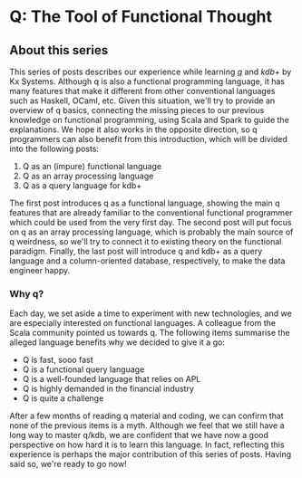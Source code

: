 # Q: The Tool of Functional Thought

## About this series

This series of posts describes our experience while learning
[*q*](https://code.kx.com/q/learn/startingkdb/language/) and *kdb+* by Kx
Systems. Although q is also a functional programming language, it has many
features that make it different from other conventional languages such as
Haskell, OCaml, etc. Given this situation, we'll try to provide an overview of
q basics, connecting the missing pieces to our previous knowledge on functional
programming, using Scala and Spark to guide the explanations. We hope it also
works in the opposite direction, so q programmers can also benefit from this
introduction, which will be divided into the following posts:

1. Q as an (impure) functional language
2. Q as an array processing language
3. Q as a query language for kdb+

The first post introduces q as a functional language, showing the main q
features that are already familiar to the conventional functional programmer
which could be used from the very first day. The second post will put focus on
q as an array processing language, which is probably the main source of q
weirdness, so we'll try to connect it to existing theory on the functional
paradigm. Finally, the last post will introduce q and kdb+ as a query language
and a column-oriented database, respectively, to make the data engineer happy.

### Why q?

Each day, we set aside a time to experiment with new technologies, and we are
especially interested on functional languages. A colleague from the Scala
community pointed us towards q. The following items summarise the alleged
language benefits why we decided to give it a go:

- Q is fast, sooo fast
- Q is a functional query language
- Q is a well-founded language that relies on APL
- Q is highly demanded in the financial industry
- Q is quite a challenge

After a few months of reading q material and coding, we can confirm that none
of the previous items is a myth. Although we feel that we still have a long way
to master q/kdb, we are confident that we have now a good perspective on how
hard it is to learn this language. In fact, reflecting this experience is
perhaps the major contribution of this series of posts. Having said so, we're
ready to go now!


